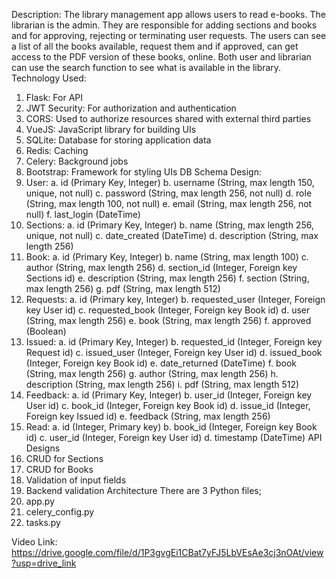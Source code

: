 Description:
The library management app allows users to read e-books. The librarian is the admin. They are 
responsible for adding sections and books and for approving, rejecting or terminating user 
requests. The users can see a list of all the books available, request them and if approved, can get 
access to the PDF version of these books, online. Both user and librarian can use the search 
function to see what is available in the library.
Technology Used:
1. Flask: For API
2. JWT Security: For authorization and authentication
3. CORS: Used to authorize resources shared with external third parties
4. VueJS: JavaScript library for building UIs
5. SQLite: Database for storing application data
6. Redis: Caching
7. Celery: Background jobs
8. Bootstrap: Framework for styling UIs
DB Schema Design:
1. User:
a. id (Primary Key, Integer)
b. username (String, max length 150, unique, not null)
c. password (String, max length 256, not null)
d. role (String, max length 100, not null)
e. email (String, max length 256, not null)
f. last_login (DateTime)
2. Sections:
a. id (Primary Key, Integer)
b. name (String, max length 256, unique, not null)
c. date_created (DateTime)
d. description (String, max length 256)
3. Book:
a. id (Primary Key, Integer)
b. name (String, max length 100)
c. author (String, max length 256)
d. section_id (Integer, Foreign key Sections id)
e. description (String, max length 256)
f. section (String, max length 256)
g. pdf (String, max length 512)
4. Requests:
a. id (Primary key, Integer)
b. requested_user (Integer, Foreign key User id)
c. requested_book (Integer, Foreign key Book id)
d. user (String, max length 256)
e. book (String, max length 256)
f. approved (Boolean)
5. Issued:
a. id (Primary Key, Integer)
b. requested_id (Integer, Foreign key Request id)
c. issued_user (Integer, Foreign key User id)
d. issued_book (Integer, Foreign key Book id)
e. date_returned (DateTime)
f. book (String, max length 256)
g. author (String, max length 256)
h. description (String, max length 256)
i. pdf (String, max length 512)
6. Feedback:
a. id (Primary Key, Integer)
b. user_id (Integer, Foreign key User id)
c. book_id (Integer, Foreign key Book id)
d. issue_id (Integer, Foreign key Issued id)
e. feedback (String, max length 256)
7. Read:
a. id (Integer, Primary key)
b. book_id (Integer, Foreign key Book id)
c. user_id (Integer, Foreign key User id)
d. timestamp (DateTime)
API Designs
1. CRUD for Sections
2. CRUD for Books
3. Validation of input fields
4. Backend validation
Architecture
There are 3 Python files;
1. app.py
2. celery_config.py
3. tasks.py

Video Link: https://drive.google.com/file/d/1P3gvgEi1CBat7yFJ5LbVEsAe3cj3nOAt/view?usp=drive_link
